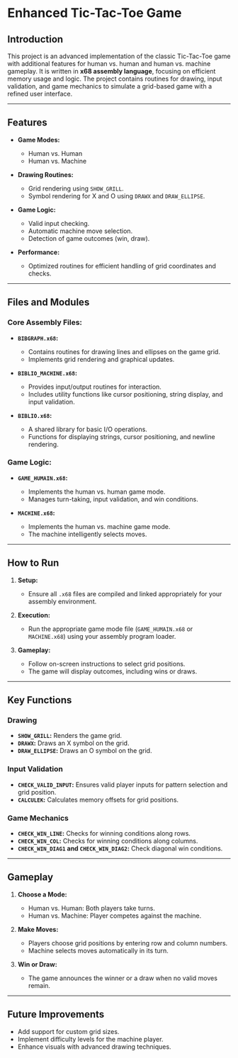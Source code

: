 # Enhanced Tic-Tac-Toe Game

## Introduction

This project is an advanced implementation of the classic Tic-Tac-Toe game with additional features for human vs. human and human vs. machine gameplay. It is written in **x68 assembly language**, focusing on efficient memory usage and logic. The project contains routines for drawing, input validation, and game mechanics to simulate a grid-based game with a refined user interface.

---

## Features

- **Game Modes:**
  - Human vs. Human
  - Human vs. Machine

- **Drawing Routines:**
  - Grid rendering using `SHOW_GRILL`.
  - Symbol rendering for X and O using `DRAWX` and `DRAW_ELLIPSE`.

- **Game Logic:**
  - Valid input checking.
  - Automatic machine move selection.
  - Detection of game outcomes (win, draw).

- **Performance:**
  - Optimized routines for efficient handling of grid coordinates and checks.

---

## Files and Modules

### Core Assembly Files:

- **`BIBGRAPH.x68`:**
  - Contains routines for drawing lines and ellipses on the game grid.
  - Implements grid rendering and graphical updates.

- **`BIBLIO_MACHINE.x68`:**
  - Provides input/output routines for interaction.
  - Includes utility functions like cursor positioning, string display, and input validation.

- **`BIBLIO.x68`:**
  - A shared library for basic I/O operations.
  - Functions for displaying strings, cursor positioning, and newline rendering.

### Game Logic:

- **`GAME_HUMAIN.x68`:**
  - Implements the human vs. human game mode.
  - Manages turn-taking, input validation, and win conditions.

- **`MACHINE.x68`:**
  - Implements the human vs. machine game mode.
  - The machine intelligently selects moves.

---

## How to Run

1. **Setup:**
   - Ensure all `.x68` files are compiled and linked appropriately for your assembly environment.

2. **Execution:**
   - Run the appropriate game mode file (`GAME_HUMAIN.x68` or `MACHINE.x68`) using your assembly program loader.

3. **Gameplay:**
   - Follow on-screen instructions to select grid positions.
   - The game will display outcomes, including wins or draws.

---

## Key Functions

### Drawing
- **`SHOW_GRILL`:** Renders the game grid.
- **`DRAWX`:** Draws an X symbol on the grid.
- **`DRAW_ELLIPSE`:** Draws an O symbol on the grid.

### Input Validation
- **`CHECK_VALID_INPUT`:** Ensures valid player inputs for pattern selection and grid position.
- **`CALCULEK`:** Calculates memory offsets for grid positions.

### Game Mechanics
- **`CHECK_WIN_LINE`:** Checks for winning conditions along rows.
- **`CHECK_WIN_COL`:** Checks for winning conditions along columns.
- **`CHECK_WIN_DIAG1` and `CHECK_WIN_DIAG2`:** Check diagonal win conditions.

---

## Gameplay

1. **Choose a Mode:**
   - Human vs. Human: Both players take turns.
   - Human vs. Machine: Player competes against the machine.

2. **Make Moves:**
   - Players choose grid positions by entering row and column numbers.
   - Machine selects moves automatically in its turn.

3. **Win or Draw:**
   - The game announces the winner or a draw when no valid moves remain.

---

## Future Improvements

- Add support for custom grid sizes.
- Implement difficulty levels for the machine player.
- Enhance visuals with advanced drawing techniques.

